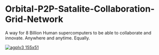 # Orbital-P2P-Satalite-Collaboration-Grid-Network
A way for 8 Billion Human supercomputers to be able to collaborate and innovate. Anywhere and anytime. Equally.

<a href='https://www.gnu.org/graphics/agplv3-155x51.png' target='_blank'><img src='http://s4.postimg.org/65ofocz2x/agplv3_155x51.png' border='0' alt="agplv3 155x51" /></a>

